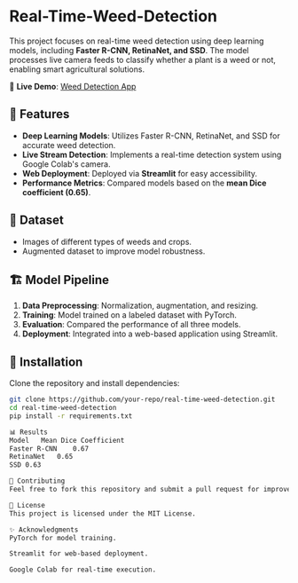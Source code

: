 # Real-Time-Weed-Detection

This project focuses on real-time weed detection using deep learning models, including **Faster R-CNN, RetinaNet, and SSD**. The model processes live camera feeds to classify whether a plant is a weed or not, enabling smart agricultural solutions.  

🔗 **Live Demo**: [Weed Detection App](https://real-time-weed-detection-ahth9azxfnewlmqphufecz.streamlit.app/)

## 🚀 Features  
- **Deep Learning Models**: Utilizes Faster R-CNN, RetinaNet, and SSD for accurate weed detection.  
- **Live Stream Detection**: Implements a real-time detection system using Google Colab's camera.  
- **Web Deployment**: Deployed via **Streamlit** for easy accessibility.  
- **Performance Metrics**: Compared models based on the **mean Dice coefficient (0.65)**.  

## 📁 Dataset  
- Images of different types of weeds and crops.  
- Augmented dataset to improve model robustness.  

## 🏗️ Model Pipeline  
1. **Data Preprocessing**: Normalization, augmentation, and resizing.  
2. **Training**: Model trained on a labeled dataset with PyTorch.  
3. **Evaluation**: Compared the performance of all three models.  
4. **Deployment**: Integrated into a web-based application using Streamlit.  

## 📌 Installation  
Clone the repository and install dependencies:  
```bash
git clone https://github.com/your-repo/real-time-weed-detection.git
cd real-time-weed-detection
pip install -r requirements.txt

📊 Results
Model	Mean Dice Coefficient
Faster R-CNN	0.67
RetinaNet	0.65
SSD	0.63

🤝 Contributing
Feel free to fork this repository and submit a pull request for improvements!

📜 License
This project is licensed under the MIT License.

✨ Acknowledgments
PyTorch for model training.

Streamlit for web-based deployment.

Google Colab for real-time execution.
